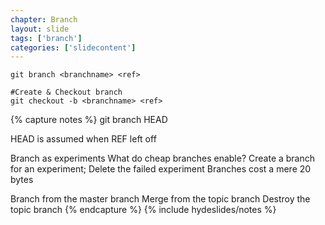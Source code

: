 ```yaml
---
chapter: Branch
layout: slide
tags: ['branch']
categories: ['slidecontent']
---
```


	git branch <branchname> <ref>

	#Create & Checkout branch
	git checkout -b <branchname> <ref>


{% capture notes %}
git branch <BRANCHNAME> HEAD

HEAD is assumed when REF left off

Branch as experiments
What do cheap branches enable?
Create a branch for an experiment; Delete the failed experiment
Branches cost a mere 20 bytes

Branch from the master branch
Merge from the topic branch
Destroy the topic branch
{% endcapture %}
{% include hydeslides/notes %}

